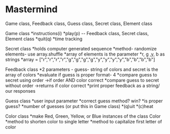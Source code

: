 # Mastermind
Game class, Feedback class, Guess class, Secret class, Element class

Game class
*instructions(i)
*play(p) -- Feedback class, Secret class, Element class
*quit(q)
*time tracking

Secret class
*holds computer generated sequence
*method- randomize elements- use array.shuffle
*array of elements is the parameter
*r, g ,y, b as strings
*array = ["r","r","r","r","g","g","g","g","y","y","y","y","b","b","b","b"]

Feedback class
*2 parameters - guess- string of colors and secret is the array of colors
*evaluate if guess is proper format- 4
*compare guess to secret using order  ->if order AND color correct
*compare guess to secret without order ->returns if color correct
*print proper feedback as a string/ our responses

Guess class
*user input parameter
*correct guess method? win?
*is proper guess?
*number of guesses (or put this in Game class)
*(q)uit
*(c)heat

Color class
*make Red, Green, Yellow, or Blue instances of the class Color 
*method to shorten color to single letter
*method to capitalize first letter of color  
